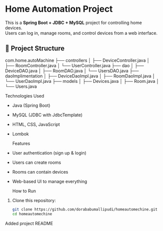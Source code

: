 # Home Automation Project

This is a **Spring Boot + JDBC + MySQL** project for controlling home devices.  
Users can log in, manage rooms, and control devices from a web interface.

## 📂 Project Structure
com.home.autoMachine
├── controllers
│ ├── DeviceController.java
│ ├── RoomController.java
│ └── UserController.java
├── dao
│ ├── DeviceDAO.java
│ ├── RoomDAO.java
│ └── UsersDAO.java
├── daoImplimentation
│ ├── DeviceDaoImpl.java
│ ├── RoomDaoImpl.java
│ └── UserDaoImpl.java
├── models
│ ├── Devices.java
│ ├── Room.java
│ └── Users.java









  Technologies Used
- Java (Spring Boot)
- MySQL (JDBC with JdbcTemplate)
- HTML, CSS, JavaScript
- Lombok

  Features
- User authentication (sign up & login)
- Users can create rooms
- Rooms can contain devices
- Web-based UI to manage everything

  How to Run
1. Clone this repository:
   ```bash
   git clone https://github.com/dorababumallipudi/homeautomechine.git
   cd homeautomechine
Added project README
